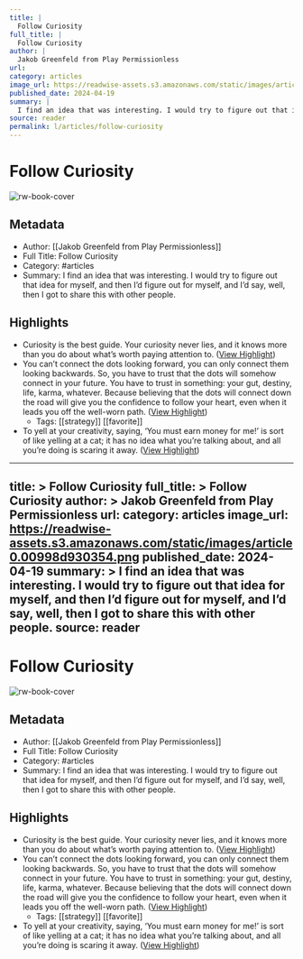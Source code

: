 ```yaml
---
title: |
  Follow Curiosity
full_title: |
  Follow Curiosity
author: |
  Jakob Greenfeld from Play Permissionless
url: 
category: articles
image_url: https://readwise-assets.s3.amazonaws.com/static/images/article0.00998d930354.png
published_date: 2024-04-19
summary: |
  I find an idea that was interesting. I would try to figure out that idea for myself, and then I’d figure out for myself, and I’d say, well, then I got to share this with other people.
source: reader
permalink: l/articles/follow-curiosity
---
```

# Follow Curiosity

![rw-book-cover](https://readwise-assets.s3.amazonaws.com/static/images/article0.00998d930354.png)

## Metadata
- Author: [[Jakob Greenfeld from Play Permissionless]]
- Full Title: Follow Curiosity
- Category: #articles
- Summary: I find an idea that was interesting. I would try to figure out that idea for myself, and then I’d figure out for myself, and I’d say, well, then I got to share this with other people.

## Highlights
- Curiosity is the best guide. Your curiosity never lies, and it knows more than you do about what’s worth paying attention to. ([View Highlight](https://read.readwise.io/read/01hw31vgvvyna39g7vm0zvgx9y))
- You can’t connect the dots looking forward, you can only connect them looking backwards. So, you have to trust that the dots will somehow connect in your future. You have to trust in something: your gut, destiny, life, karma, whatever. Because believing that the dots will connect down the road will give you the confidence to follow your heart, even when it leads you off the well-worn path. ([View Highlight](https://read.readwise.io/read/01hw31y4rtxfyzmg71s3ra21b6))
    - Tags: [[strategy]] [[favorite]] 
- To yell at your creativity, saying, ‘You must earn money for me!’ is sort of like yelling at a cat; it has no idea what you’re talking about, and all you’re doing is scaring it away. ([View Highlight](https://read.readwise.io/read/01hw31z72bqbyenaqqe4psg0jt))


---
title: >
  Follow Curiosity
full_title: >
  Follow Curiosity
author: >
  Jakob Greenfeld from Play Permissionless
url: 
category: articles
image_url: https://readwise-assets.s3.amazonaws.com/static/images/article0.00998d930354.png
published_date: 2024-04-19
summary: >
  I find an idea that was interesting. I would try to figure out that idea for myself, and then I’d figure out for myself, and I’d say, well, then I got to share this with other people.
source: reader
---
# Follow Curiosity

![rw-book-cover](https://readwise-assets.s3.amazonaws.com/static/images/article0.00998d930354.png)

## Metadata
- Author: [[Jakob Greenfeld from Play Permissionless]]
- Full Title: Follow Curiosity
- Category: #articles
- Summary: I find an idea that was interesting. I would try to figure out that idea for myself, and then I’d figure out for myself, and I’d say, well, then I got to share this with other people.

## Highlights
- Curiosity is the best guide. Your curiosity never lies, and it knows more than you do about what’s worth paying attention to. ([View Highlight](https://read.readwise.io/read/01hw31vgvvyna39g7vm0zvgx9y))
- You can’t connect the dots looking forward, you can only connect them looking backwards. So, you have to trust that the dots will somehow connect in your future. You have to trust in something: your gut, destiny, life, karma, whatever. Because believing that the dots will connect down the road will give you the confidence to follow your heart, even when it leads you off the well-worn path. ([View Highlight](https://read.readwise.io/read/01hw31y4rtxfyzmg71s3ra21b6))
    - Tags: [[strategy]] [[favorite]] 
- To yell at your creativity, saying, ‘You must earn money for me!’ is sort of like yelling at a cat; it has no idea what you’re talking about, and all you’re doing is scaring it away. ([View Highlight](https://read.readwise.io/read/01hw31z72bqbyenaqqe4psg0jt))


